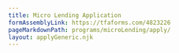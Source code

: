 ```yaml
---
title: Micro Lending Application
formAssemblyLink: https://tfaforms.com/4823226
pageMarkdownPath: programs/microLending/apply/
layout: applyGeneric.njk
---
```

